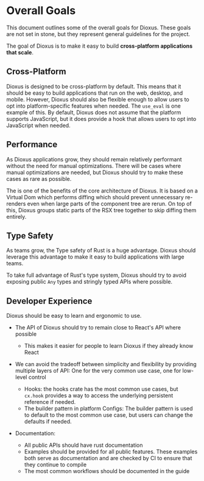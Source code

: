 # Overall Goals

This document outlines some of the overall goals for Dioxus. These goals are not set in stone, but they represent general guidelines for the project.

The goal of Dioxus is to make it easy to build **cross-platform applications that scale**.

## Cross-Platform

Dioxus is designed to be cross-platform by default. This means that it should be easy to build applications that run on the web, desktop, and mobile. However, Dioxus should also be flexible enough to allow users to opt into platform-specific features when needed. The `use_eval` is one example of this. By default, Dioxus does not assume that the platform supports JavaScript, but it does provide a hook that allows users to opt into JavaScript when needed.

## Performance

As Dioxus applications grow, they should remain relatively performant without the need for manual optimizations. There will be cases where manual optimizations are needed, but Dioxus should try to make these cases as rare as possible.

The is one of the benefits of the core architecture of Dioxus. It is based on a Virtual Dom which performs diffing which should prevent unnecessary re-renders even when large parts of the component tree are rerun. On top of this, Dioxus groups static parts of the RSX tree together to skip diffing them entirely.

## Type Safety

As teams grow, the Type safety of Rust is a huge advantage. Dioxus should leverage this advantage to make it easy to build applications with large teams.

To take full advantage of Rust's type system, Dioxus should try to avoid exposing public `Any` types and stringly typed APIs where possible.

## Developer Experience

Dioxus should be easy to learn and ergonomic to use.

- The API of Dioxus should try to remain close to React's API where possible

  - This makes it easier for people to learn Dioxus if they already know React

- We can avoid the tradeoff between simplicity and flexibility by providing multiple layers of API: One for the very common use case, one for low-level control

  - Hooks: the hooks crate has the most common use cases, but `cx.hook` provides a way to access the underlying persistent reference if needed.
  - The builder pattern in platform Configs: The builder pattern is used to default to the most common use case, but users can change the defaults if needed.

- Documentation:
  - All public APIs should have rust documentation
  - Examples should be provided for all public features. These examples both serve as documentation and are checked by CI to ensure that they continue to compile
  - The most common workflows should be documented in the guide
